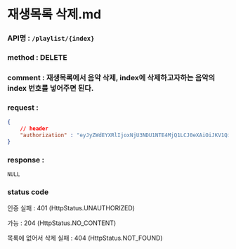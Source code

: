 # 재생목록 삭제.md
### API명 : `/playlist/{index}`

### method : DELETE

### comment : 재생목록에서 음악 삭제, index에 삭제하고자하는 음악의 index 번호를 넣어주면 된다.

### request :
~~~json
{
    // header
    "authorization" : "eyJyZWdEYXRlIjoxNjU3NDU1NTE4MjQ1LCJ0eXAiOiJKV1QiLCJhbGciOiJIUzI1NiJ9.eyJ1c2VyTnVtIjoiNDMiLCJleHAiOjE2NTc0NjYzMTh9.geNy6UmYpSO88SdiU4fRzxVQYhAOiDfSv_J_cArh2JM"
}
~~~

### response :
    NULL

### status code
인증 실패 : 401 (HttpStatus.UNAUTHORIZED)

가능 : 204 (HttpStatus.NO_CONTENT)

목록에 없어서 삭제 실패 : 404 (HttpStatus.NOT_FOUND)
